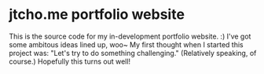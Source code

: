 jtcho.me portfolio website
==========================

This is the source code for my in-development portfolio website. :)
I've got some ambitous ideas lined up, woo~
My first thought when I started this project was: "Let's try to do something challenging." (Relatively speaking, of course.)
Hopefully this turns out well!
